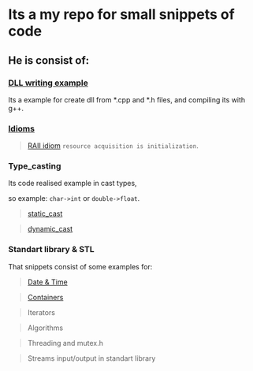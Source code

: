 # Its a my repo for small snippets of code

## He is consist of: 

### [DLL writing example](dll_snippets/)
Its a example for create dll from *.cpp and *.h files, 
and compiling its with g++.

### [Idioms](idioma_snippets/)

> [RAII idiom](idioma_snippets/src/raii.h)
  `resource acquisition is initialization`.

### Type_casting

Its code realised example in cast types,

so example: `char->int` or `double->float`.

> [static_cast](cast_snippets/README.md)

> [dynamic_cast](cast_snippets/README.md)


### Standart library & STL
That snippets consist of some examples for:

> [Date & Time](date_time_snippets/README.md)

> [Containers](containers_snippets/README.md)

> Iterators

> Algorithms

> Threading and mutex.h

> Streams input/output in standart library

